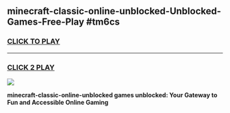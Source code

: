 
## minecraft-classic-online-unblocked-Unblocked-Games-Free-Play #tm6cs
<h3>
<a href="https://us.freeplayer.one?title=minecraft-classic-online-unblocked&ref=9M">CLICK TO PLAY</a></h3>
<hr>

<h3>
<a href="https://us.freeplayer.one?title=minecraft-classic-online-unblocked&ref=9M">CLICK 2 PLAY</a>
  
</h3>

<a href="https://us.freeplayer.one?title=minecraft-classic-online-unblocked&ref=9M"><img src="https://clearcache.store/games.png"></a>


**minecraft-classic-online-unblocked games unblocked: Your Gateway to Fun and Accessible Online Gaming**
